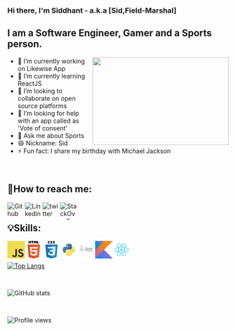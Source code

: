 ### Hi there, I'm Siddhant - a.k.a [Sid,Field-Marshal]

## I am a Software Engineer, Gamer and a Sports person.

<img src="https://miro.medium.com/max/1360/0*7Q3yvSIv_t0ioJ-Z.gif" height="200px" width="310px" align="right">

- 🔭 I’m currently working on Likewise App
- 🌱 I’m currently learning ReactJS
- 👯 I’m looking to collaborate on open source platforms
- 🤔 I’m looking for help with an app called as 'Vote of consent'
- 💬 Ask me about Sports
- 😄 Nickname: Sid
- ⚡ Fun fact: I share my birthday with Michael Jackson
<!-- - 📫 How to reach me:  --> 

<br/>

<!-- Social media Section -->

## 📍How to reach me:

<div class="Social_Media" diplay: flex justify-content: space-between>
  <a href="https://github.com/Siddhant1419" target="blank"><img src="https://github.githubassets.com/images/modules/logos_page/GitHub-Mark.png" alt="Github" align="left" height="40px" width="40px"></a>
  <a href="https://www.linkedin.com/in/siddhant-acharya/" target="blank"><img src="https://cdn-icons-png.flaticon.com/512/174/174857.png" alt="Linkedin" align="left" height="40px" width="40px"></a>
  <a href="https://twitter.com/Andrevirtue" target="blank"><img src="https://cdn-icons-png.flaticon.com/512/124/124021.png" alt="twitter" align="left" height="40px" width="40px"></a>
  <a href="https://stackoverflow.com/users/16036561/siddhant-acharya" target="blank"><img     src="https://upload.wikimedia.org/wikipedia/commons/thumb/e/ef/Stack_Overflow_icon.svg/768px-Stack_Overflow_icon.svg.png" alt="StackOverflow" align="left" height="40px" width="40px"></a>
</div>

<br>
 
<!-- Skills Section -->

## 💡Skills:

<div class="skills" diplay:"flex" justify-content:"space-between">
  <img src="https://raw.githubusercontent.com/github/explore/80688e429a7d4ef2fca1e82350fe8e3517d3494d/topics/javascript/javascript.png" alt="Javascript" align="left" height="40px" width="40px"> 
  <img src="https://raw.githubusercontent.com/github/explore/80688e429a7d4ef2fca1e82350fe8e3517d3494d/topics/html/html.png" alt="HTML"  align="left" height="40px" width="40px"> 
  <img src="https://raw.githubusercontent.com/github/explore/80688e429a7d4ef2fca1e82350fe8e3517d3494d/topics/css/css.png" alt="CSS"  align="left" height="40px" width="40px"> 
  <img src="https://raw.githubusercontent.com/github/explore/80688e429a7d4ef2fca1e82350fe8e3517d3494d/topics/python/python.png" alt="Python"  align="left" height="40px" width="40px"> 
  <img src="https://raw.githubusercontent.com/github/explore/80688e429a7d4ef2fca1e82350fe8e3517d3494d/topics/java/java.png" alt="Java"  align="left" height="40px" width="40px"> 
  <img src="https://raw.githubusercontent.com/github/explore/80688e429a7d4ef2fca1e82350fe8e3517d3494d/topics/kotlin/kotlin.png" alt="Kotlin"  align="left" height="40px" width="40px"> 
  <img src="https://raw.githubusercontent.com/github/explore/80688e429a7d4ef2fca1e82350fe8e3517d3494d/topics/react/react.png" alt="React JS"  align="left" height="40px" width="40px">
</div>

<br>
<br>

[![Top Langs](https://github-readme-stats.vercel.app/api/top-langs/?username=Siddhant1419)](https://github.com/anuraghazra/github-readme-stats)

<br/>

![GitHub stats](https://github-readme-stats.vercel.app/api?username=Siddhant1419&show_icons=true)  

<br/>

![Profile views](https://gpvc.arturio.dev/Siddhant1419)     
